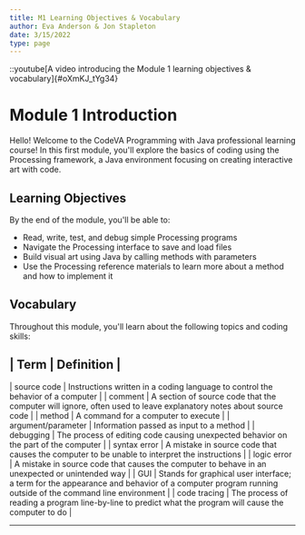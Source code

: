 ```yaml
---
title: M1 Learning Objectives & Vocabulary
author: Eva Anderson & Jon Stapleton
date: 3/15/2022
type: page
---
```


::youtube[A video introducing the Module 1 learning objectives & vocabulary]{#oXmKJ_tYg34}

# Module 1 Introduction

Hello! Welcome to the CodeVA Programming with Java professional learning course! In this first module, you'll explore the basics of coding using the Processing framework, a Java environment focusing on creating interactive art with code. 

## Learning Objectives

By the end of the module, you'll be able to:

* Read, write, test, and debug simple Processing programs
* Navigate the Processing interface to save and load files
* Build visual art using Java by calling methods with parameters
* Use the Processing reference materials to learn more about a method and how to implement it

## Vocabulary

Throughout this module, you'll learn about the following topics and coding skills:

| Term | Definition |
---------------------
| source code | Instructions written in a coding language to control the behavior of a computer |
| comment | A section of source code that the computer will ignore, often used to leave explanatory notes about source code |
| method | A command for a computer to execute |
| argument/parameter | Information passed as input to a method |
| debugging | The process of editing code causing unexpected behavior on the part of the computer |
| syntax error | A mistake in source code that causes the computer to be unable to interpret the instructions |
| logic error | A mistake in source code that causes the computer to behave in an unexpected or unintended way |
| GUI | Stands for graphical user interface; a term for the appearance and behavior of a computer program running outside of the command line environment |
| code tracing | The process of reading a program line-by-line to predict what the program will cause the computer to do |

---